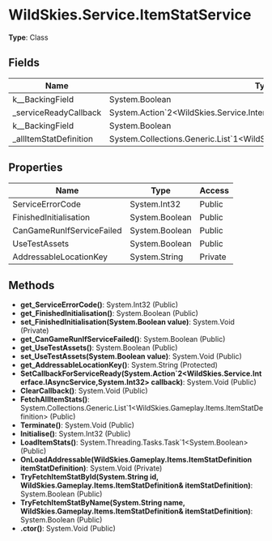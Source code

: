 ﻿# WildSkies.Service.ItemStatService

**Type**: Class

## Fields

| Name | Type | Access |
|------|------|--------|
| <FinishedInitialisation>k__BackingField | System.Boolean | Private |
| _serviceReadyCallback | System.Action`2<WildSkies.Service.Interface.IAsyncService,System.Int32> | Private |
| <UseTestAssets>k__BackingField | System.Boolean | Private |
| _allItemStatDefinition | System.Collections.Generic.List`1<WildSkies.Gameplay.Items.ItemStatDefinition> | Private |

## Properties

| Name | Type | Access |
|------|------|--------|
| ServiceErrorCode | System.Int32 | Public |
| FinishedInitialisation | System.Boolean | Public |
| CanGameRunIfServiceFailed | System.Boolean | Public |
| UseTestAssets | System.Boolean | Public |
| AddressableLocationKey | System.String | Private |

## Methods

- **get_ServiceErrorCode()**: System.Int32 (Public)
- **get_FinishedInitialisation()**: System.Boolean (Public)
- **set_FinishedInitialisation(System.Boolean value)**: System.Void (Private)
- **get_CanGameRunIfServiceFailed()**: System.Boolean (Public)
- **get_UseTestAssets()**: System.Boolean (Public)
- **set_UseTestAssets(System.Boolean value)**: System.Void (Public)
- **get_AddressableLocationKey()**: System.String (Protected)
- **SetCallbackForServiceReady(System.Action`2<WildSkies.Service.Interface.IAsyncService,System.Int32> callback)**: System.Void (Public)
- **ClearCallback()**: System.Void (Public)
- **FetchAllItemStats()**: System.Collections.Generic.List`1<WildSkies.Gameplay.Items.ItemStatDefinition> (Public)
- **Terminate()**: System.Void (Public)
- **Initialise()**: System.Int32 (Public)
- **LoadItemStats()**: System.Threading.Tasks.Task`1<System.Boolean> (Public)
- **OnLoadAddressable(WildSkies.Gameplay.Items.ItemStatDefinition itemStatDefinition)**: System.Void (Private)
- **TryFetchItemStatById(System.String id, WildSkies.Gameplay.Items.ItemStatDefinition& itemStatDefinition)**: System.Boolean (Public)
- **TryFetchItemStatByName(System.String name, WildSkies.Gameplay.Items.ItemStatDefinition& itemStatDefinition)**: System.Boolean (Public)
- **.ctor()**: System.Void (Public)

